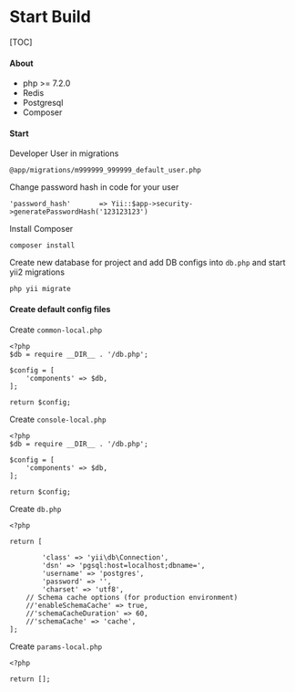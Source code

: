 # Start Build

[TOC]

#### About

- php >= 7.2.0
- Redis
- Postgresql
- Composer

#### Start 
Developer User in migrations

`@app/migrations/m999999_999999_default_user.php`

Change password hash in code for your user

`'password_hash'       => Yii::$app->security->generatePasswordHash('123123123')`

Install Composer 

`composer install`

Create new database for project and add DB configs into `db.php` and start yii2 migrations

`php yii migrate`

#### Create default config files

Create `common-local.php`

    <?php
    $db = require __DIR__ . '/db.php';
    
    $config = [
        'components' => $db,
    ];
    
    return $config;

    
Create `console-local.php`

    <?php
    $db = require __DIR__ . '/db.php';
    
    $config = [
        'components' => $db,
    ];
    
    return $config;

    
Create `db.php`

    <?php
    
    return [
    
            'class' => 'yii\db\Connection',
            'dsn' => 'pgsql:host=localhost;dbname=',
            'username' => 'postgres',
            'password' => '',
            'charset' => 'utf8',
        // Schema cache options (for production environment)
        //'enableSchemaCache' => true,
        //'schemaCacheDuration' => 60,
        //'schemaCache' => 'cache',
    ];


Create `params-local.php`

    <?php
    
    return [];
    
    


